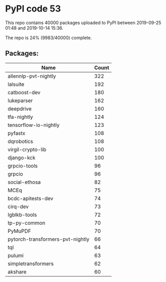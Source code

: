 # PyPI code 53

This repo contains 40000 packages uploaded to PyPI between 
2019-09-25 01:48 and 2019-10-14 15:36.

The repo is 24% (9983/40000) complete.

## Packages:

| Name  | Count |
| ----- | ----- |
| allennlp-pvt-nightly | 322 |
| lalsuite | 192 |
| catboost-dev | 180 |
| lukeparser | 162 |
| deepdrive | 160 |
| tfa-nightly | 124 |
| tensorflow-io-nightly | 123 |
| pyfastx | 108 |
| dqrobotics | 108 |
| virgil-crypto-lib | 100 |
| django-kck | 100 |
| grpcio-tools | 96 |
| grpcio | 96 |
| social-ethosa | 82 |
| MCEq | 75 |
| bcdc-apitests-dev | 74 |
| cirq-dev | 73 |
| lgblkb-tools | 72 |
| tp-py-common | 70 |
| PyMuPDF | 70 |
| pytorch-transformers-pvt-nightly | 66 |
| tql | 64 |
| pulumi | 63 |
| simpletransformers | 62 |
| akshare | 60 |


